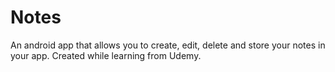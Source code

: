 # Notes
 An android app that allows you to create, edit, delete and store your notes in your app. Created while learning from Udemy.
